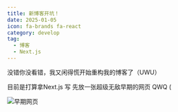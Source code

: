 ```yaml
---
title: 新博客开坑！
date: 2025-01-05
icon: fa-brands fa-react
category: develop
tag:
  - 博客
  - Next.js
---
```


没错你没看错，我又闲得慌开始重构我的博客了（UWU）

目前是打算拿Next.js 写 先放一张超级无敌早期的网页 QWQ (

![早期网页](https://files.pysio.online/Images/73dc30f2d6ec844cda13e6aaa3ca03f2.png)